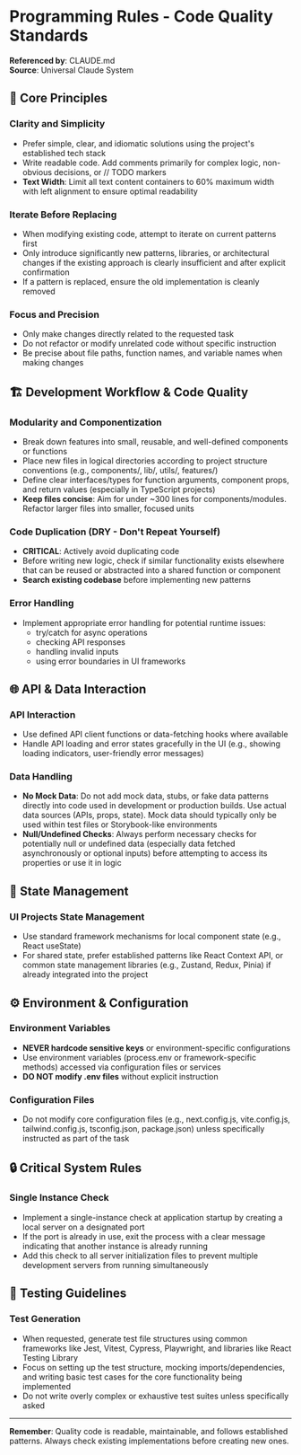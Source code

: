 # Programming Rules - Code Quality Standards
**Referenced by**: CLAUDE.md  
**Source**: Universal Claude System

## 🎯 Core Principles

### **Clarity and Simplicity**
- Prefer simple, clear, and idiomatic solutions using the project's established tech stack
- Write readable code. Add comments primarily for complex logic, non-obvious decisions, or // TODO markers
- **Text Width**: Limit all text content containers to 60% maximum width with left alignment to ensure optimal readability

### **Iterate Before Replacing**
- When modifying existing code, attempt to iterate on current patterns first
- Only introduce significantly new patterns, libraries, or architectural changes if the existing approach is clearly insufficient and after explicit confirmation
- If a pattern is replaced, ensure the old implementation is cleanly removed

### **Focus and Precision**
- Only make changes directly related to the requested task
- Do not refactor or modify unrelated code without specific instruction
- Be precise about file paths, function names, and variable names when making changes

## 🏗️ Development Workflow & Code Quality

### **Modularity and Componentization**
- Break down features into small, reusable, and well-defined components or functions
- Place new files in logical directories according to project structure conventions (e.g., components/, lib/, utils/, features/)
- Define clear interfaces/types for function arguments, component props, and return values (especially in TypeScript projects)
- **Keep files concise**: Aim for under ~300 lines for components/modules. Refactor larger files into smaller, focused units

### **Code Duplication (DRY - Don't Repeat Yourself)**
- **CRITICAL**: Actively avoid duplicating code
- Before writing new logic, check if similar functionality exists elsewhere that can be reused or abstracted into a shared function or component
- **Search existing codebase** before implementing new patterns

### **Error Handling**
- Implement appropriate error handling for potential runtime issues:
  - try/catch for async operations
  - checking API responses
  - handling invalid inputs
  - using error boundaries in UI frameworks

## 🌐 API & Data Interaction

### **API Interaction**
- Use defined API client functions or data-fetching hooks where available
- Handle API loading and error states gracefully in the UI (e.g., showing loading indicators, user-friendly error messages)

### **Data Handling**
- **No Mock Data**: Do not add mock data, stubs, or fake data patterns directly into code used in development or production builds. Use actual data sources (APIs, props, state). Mock data should typically only be used within test files or Storybook-like environments
- **Null/Undefined Checks**: Always perform necessary checks for potentially null or undefined data (especially data fetched asynchronously or optional inputs) before attempting to access its properties or use it in logic

## 🏪 State Management

### **UI Projects State Management**
- Use standard framework mechanisms for local component state (e.g., React useState)
- For shared state, prefer established patterns like React Context API, or common state management libraries (e.g., Zustand, Redux, Pinia) if already integrated into the project

## ⚙️ Environment & Configuration

### **Environment Variables**
- **NEVER hardcode sensitive keys** or environment-specific configurations
- Use environment variables (process.env or framework-specific methods) accessed via configuration files or services
- **DO NOT modify .env files** without explicit instruction

### **Configuration Files**
- Do not modify core configuration files (e.g., next.config.js, vite.config.js, tailwind.config.js, tsconfig.json, package.json) unless specifically instructed as part of the task

## 🔒 Critical System Rules

### **Single Instance Check**
- Implement a single-instance check at application startup by creating a local server on a designated port
- If the port is already in use, exit the process with a clear message indicating that another instance is already running
- Add this check to all server initialization files to prevent multiple development servers from running simultaneously

## 🧪 Testing Guidelines

### **Test Generation**
- When requested, generate test file structures using common frameworks like Jest, Vitest, Cypress, Playwright, and libraries like React Testing Library
- Focus on setting up the test structure, mocking imports/dependencies, and writing basic test cases for the core functionality being implemented
- Do not write overly complex or exhaustive test suites unless specifically asked

---

**Remember**: Quality code is readable, maintainable, and follows established patterns. Always check existing implementations before creating new ones.